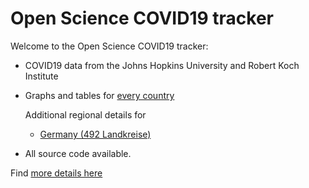 Open Science COVID19 tracker
===================================

Welcome to the Open Science COVID19 tracker:

* COVID19 data from the Johns Hopkins University and Robert Koch Institute

* Graphs and tables for [every country](index-world.html)

  Additional regional details for 
  
  - [Germany (492 Landkreise)](index-germany.html)

* All source code available.

Find [more details here](about.html)

